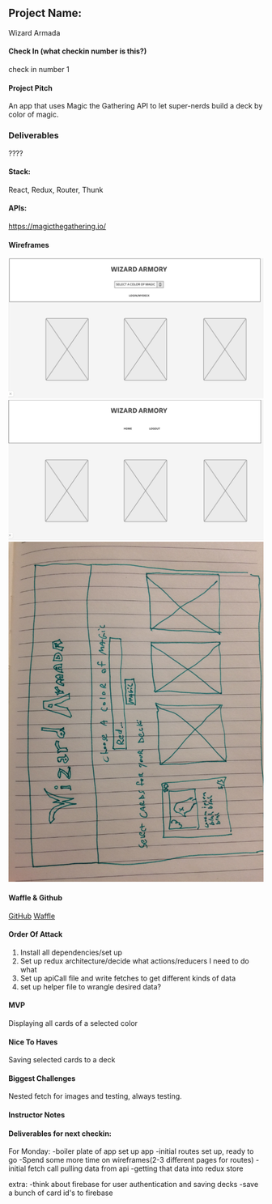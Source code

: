 ## Project Name:
Wizard Armada

#### Check In (what checkin number is this?)
check in number 1

#### Project Pitch
An app that uses Magic the Gathering API to let super-nerds build a deck by color of magic.

### Deliverables
????

#### Stack:
React, Redux, Router, Thunk

#### APIs:
https://magicthegathering.io/

#### Wireframes
![wire](./wizardmock1.png?raw=true "wizard-wire")
![wire](./wizardmock2.png?raw=true "wizard-wire")
![wire](./wizard-wire.jpg?raw=true "wizard-wire")


#### Waffle & Github
[GitHub](https://github.com/stevenleelawson/WizardArmada)
[Waffle](https://waffle.io/stevenleelawson/WizardArmada)

#### Order Of Attack
1. Install all dependencies/set up
2. Set up redux architecture/decide what actions/reducers I need to do what
3. Set up apiCall file and write fetches to get different kinds of data
4. set up helper file to wrangle desired data?

#### MVP
Displaying all cards of a selected color

#### Nice To Haves
Saving selected cards to a deck

#### Biggest Challenges
Nested fetch for images and testing, always testing.

#### Instructor Notes

#### Deliverables for next checkin:
For Monday:
-boiler plate of app set up app
-initial routes set up, ready to go
-Spend some more time on wireframes(2-3 different pages for routes)
-initial fetch call pulling data from api
-getting that data into redux store

extra:
-think about firebase for user authentication and saving decks
-save a bunch of card id's to firebase
